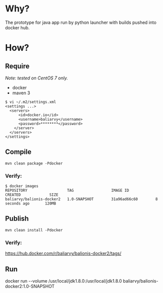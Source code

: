 # Why?

The prototype for java app run by python launcher with builds pushed into docker hub.

# How?

## Require

_Note: tested on CentOS 7 only._
- docker
- maven 3

```
$ vi ~/.m2/settings.xml
<settings ...>
  <servers>
      <id>docker.io</id>
      <username>baliarvy</username>
      <password>********</password>
    </server>
  </servers>
</settings>
```

## Compile
 
```
mvn clean package -Pdocker
```

### Verify:
```
$ docker images
REPOSITORY                  TAG                 IMAGE ID            CREATED             SIZE
baliarvy/balionis-docker2   1.0-SNAPSHOT        31a96ad66c60        8 seconds ago       120MB
```

## Publish

```
mvn clean install -Pdocker
```

### Verify:
https://hub.docker.com/r/baliarvy/balionis-docker2/tags/

## Run

docker run --volume /usr/local/jdk1.8.0:/usr/local/jdk1.8.0 baliarvy/balionis-docker2:1.0-SNAPSHOT

